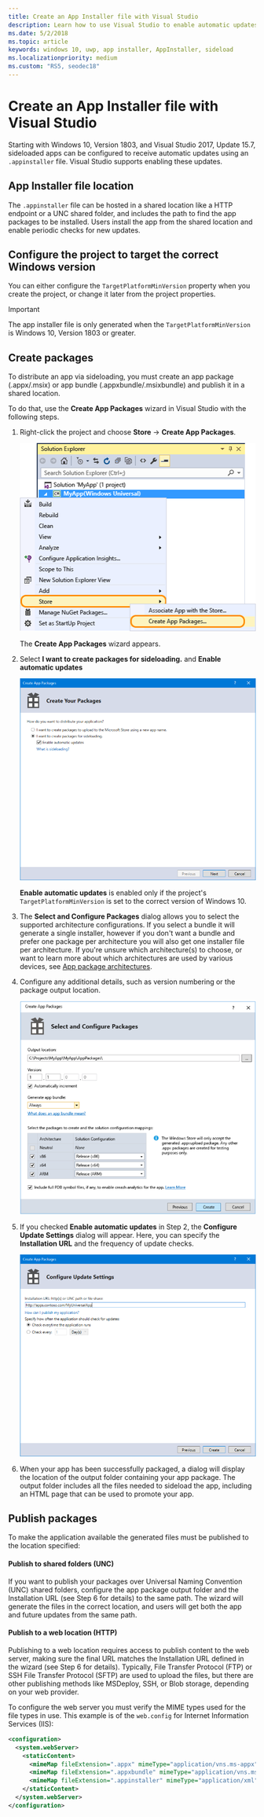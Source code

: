 ```yaml
---
title: Create an App Installer file with Visual Studio
description: Learn how to use Visual Studio to enable automatic updates using the .appinstaller file.
ms.date: 5/2/2018
ms.topic: article
keywords: windows 10, uwp, app installer, AppInstaller, sideload
ms.localizationpriority: medium
ms.custom: "RS5, seodec18"
---
```


# Create an App Installer file with Visual Studio

Starting with Windows 10, Version 1803, and Visual Studio 2017, Update 15.7, sideloaded apps can be configured to receive automatic updates using an `.appinstaller` file. Visual Studio supports enabling these updates.

## App Installer file location
The `.appinstaller` file can be hosted in a shared location like a HTTP endpoint or a UNC shared folder, and includes the path to find the app packages to be installed. Users install the app from the shared location and enable periodic checks for new updates. 


## Configure the project to target the correct Windows version

You can either configure the `TargetPlatformMinVersion` property when you create the project, or change it later from the project properties. 

>[!IMPORTANT]
> The app installer file is only generated when the `TargetPlatformMinVersion` is Windows 10, Version 1803 or greater.


## Create packages

To distribute an app via sideloading, you must create an app package (.appx/.msix) or app bundle (.appxbundle/.msixbundle) and publish it in a shared location.

To do that, use the **Create App Packages** wizard in Visual Studio with the following steps.

1. Right-click the project and choose **Store** -> **Create App Packages**.  

    ![Context menu with navigation to Create App Packages](images/packaging-screen2.jpg)   

    The **Create App Packages** wizard appears.

2. Select **I want to create packages for sideloading.** and **Enable automatic updates**  

    ![Create Your Packages dialog window shown](images/select-sideloading.png)  

    **Enable automatic updates** is enabled only if the project's `TargetPlatformMinVersion` is set to the correct version of Windows 10.

3. The **Select and Configure Packages** dialog allows you to select the supported architecture configurations. If you select a bundle it will generate a single installer, however if you don't want a bundle and prefer one package per architecture you will also get one installer file per architecture.  If you're unsure which architecture(s) to choose, or want to learn more about which architectures are used by various devices, see [App package architectures](../package/device-architecture.md).

4. Configure any additional details, such as version numbering or the package output location.

    ![Create App Packages window with package configuration shown](images/packaging-screen5.jpg)  

5. If you checked **Enable automatic updates** in Step 2, the **Configure Update Settings** dialog will appear. Here, you can specify the **Installation URL** and the frequency of update checks.

    ![Configure Update Settings window with publish location configuration](images/sideloading-screen.png)  

6. When your app has been successfully packaged, a dialog will display the location of the output folder containing your app package. The output folder includes all the files needed to sideload the app, including an HTML page that can be used to promote your app.

## Publish packages

To make the application available the generated files must be published to the location specified:

#### Publish to shared folders (UNC)

If you want to publish your packages over Universal Naming Convention (UNC) shared folders, configure the app package output folder and the Installation URL (see Step 6 for details) to the same path. The wizard will generate the files in the correct location, and users will get both the app and future updates from the same path.

#### Publish to a web location (HTTP)

Publishing to a web location requires access to publish content to the web server, making sure the final URL matches the Installation URL defined in the wizard (see Step 6 for details). Typically, File Transfer Protocol (FTP) or SSH File Transfer Protocol (SFTP) are used to upload the files, but there are other publishing methods like MSDeploy, SSH, or Blob storage, depending on your web provider.

To configure the web server you must verify the MIME types used for the file types in use. This example is of the `web.config` for Internet Information Services (IIS):

```xml
<configuration>
  <system.webServer>
    <staticContent>
      <mimeMap fileExtension=".appx" mimeType="application/vns.ms-appx" />
      <mimeMap fileExtension=".appxbundle" mimeType="application/vns.ms-appx" />
      <mimeMap fileExtension=".appinstaller" mimeType="application/xml" />
    </staticContent>  
  </system.webServer>  
</configuration>
```
